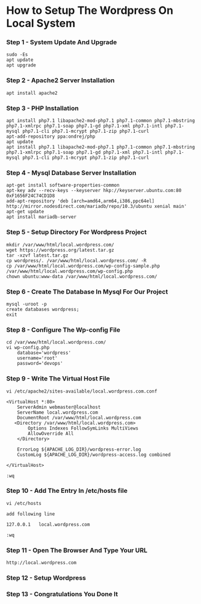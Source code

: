 # How to Setup The Wordpress On Local System 

### Step 1 - System Update And Upgrade
```
sudo -Es
apt update
apt upgrade
```
### Step 2 - Apache2 Server Installation
```
apt install apache2
```
### Step 3 - PHP Installation
```
apt install php7.1 libapache2-mod-php7.1 php7.1-common php7.1-mbstring php7.1-xmlrpc php7.1-soap php7.1-gd php7.1-xml php7.1-intl php7.1-mysql php7.1-cli php7.1-mcrypt php7.1-zip php7.1-curl
apt-add-repository ppa:ondrej/php
apt update
apt install php7.1 libapache2-mod-php7.1 php7.1-common php7.1-mbstring php7.1-xmlrpc php7.1-soap php7.1-gd php7.1-xml php7.1-intl php7.1-mysql php7.1-cli php7.1-mcrypt php7.1-zip php7.1-curl
```
### Step 4 - Mysql Database Server Installation
```
apt-get install software-properties-common
apt-key adv --recv-keys --keyserver hkp://keyserver.ubuntu.com:80 0xF1656F24C74CD1D8
add-apt-repository 'deb [arch=amd64,arm64,i386,ppc64el] http://mirror.nodesdirect.com/mariadb/repo/10.3/ubuntu xenial main'
apt-get update
apt install mariadb-server
```
### Step 5 - Setup Directory For Wordpress Project
```
mkdir /var/www/html/local.wordpress.com/
wget https://wordpress.org/latest.tar.gz
tar -xzvf latest.tar.gz
cp wordpress/. /var/www/html/local.wordpress.com/ -R
cp /var/www/html/local.wordpress.com/wp-config-sample.php /var/www/html/local.wordpress.com/wp-config.php
chown ubuntu:www-data /var/www/html/local.wordpress.com/
```
### Step 6 - Create The Database In Mysql For Our Project
```
mysql -uroot -p
create databases wordpress;
exit
```
### Step 8 - Configure The Wp-config File 
```
cd /var/www/html/local.wordpress.com/
vi wp-config.php
    database='wordpress'
    username='root'
    password='devops'
```
### Step 9 - Write The Virtual Host File 
```
vi /etc/apache2/sites-available/local.wordpress.com.conf

<VirtualHost *:80>
    ServerAdmin webmaster@localhost
    ServerName local.wordpress.com
    DocumentRoot /var/www/html/local.wordpress.com
   <Directory /var/www/html/local.wordpress.com>
        Options Indexes FollowSymLinks MultiViews
        AllowOverride All
    </Directory>

    ErrorLog ${APACHE_LOG_DIR}/wordpress-error.log
    CustomLog ${APACHE_LOG_DIR}/wordpress-access.log combined

</VirtualHost>

:wq
```
### Step 10 - Add The Entry In /etc/hosts file 
```
vi /etc/hosts

add following line 

127.0.0.1	local.wordpress.com

:wq
```
### Step 11 - Open The Browser And Type Your URL 
```
http://local.wordpress.com
```
### Step 12 - Setup Wordpress 
### Step 13 - Congratulations You Done It
